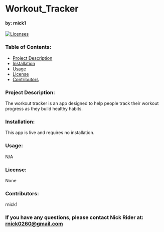 # Workout_Tracker

#### by: rnick1

[![Licenses](https://img.shields.io/badge/License-None-blue.svg)](https://opensource.org/licenses/None)

### **Table of Contents:**

- [Project Description](#project-description)
- [Installation](#installation)
- [Usage](#usage)
- [License](#license)
- [Contributors](#contributors)

### **Project Description:**

The workout tracker is an app designed to help people track their workout progress as they build healthy habits.

### **Installation:**

This app is live and requires no installation.

### **Usage:**

N/A

### **License:**

None

### **Contributors:**

rnick1

### If you have any questions, please contact Nick Rider at: rnick0260@gmail.com
